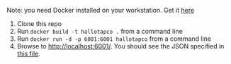 Note: you need Docker installed on your workstation. Get it [here](https://www.docker.com/products/docker#/)

1. Clone this repo
2. Run `docker build -t hallotapco .` from a command line
3. Run `docker run -d -p 6001:6001 hallotapco` from a command line
4. Browse to [http://localhost:6001/](http://localhost:6001/). You should see the JSON specified in [this file](https://github.com/flacito/hallotapco/blob/master/Modules/HomeModule.cs).

